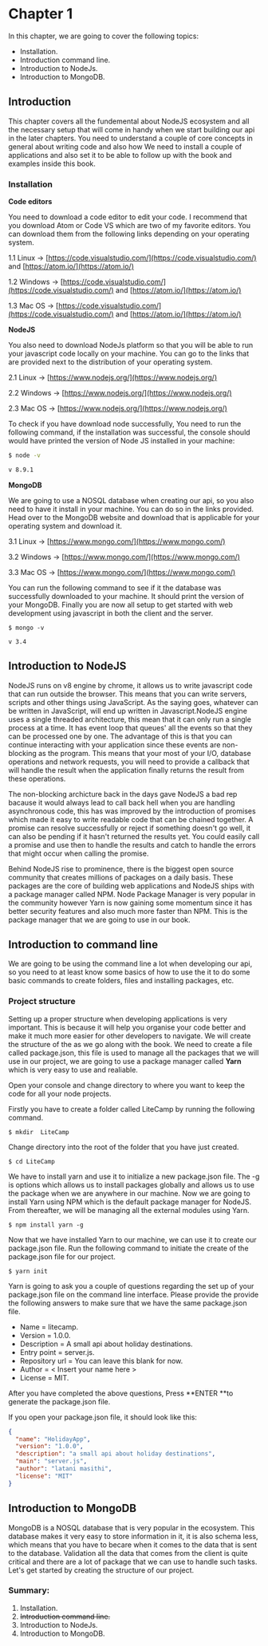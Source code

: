 # Chapter 1

In this chapter, we are going to cover the following topics:

* Installation.
* Introduction command line.
* Introduction to NodeJs.
* Introduction to MongoDB.

## **Introduction**

This chapter covers all the fundemental about NodeJS ecosystem and all the necessary setup that will come in handy when we start building our api in the later chapters. You need to understand a couple of core concepts in general about writing code and also how  We need to install a couple of applications and also set it to be able to follow up with the book and examples inside this book.

### Installation

**Code editors**

You need to download a code editor to edit your code. I recommend that you download Atom or Code VS which are two of my favorite editors. You can download them from the following links depending on your operating system.

1.1 Linux -&gt; [https://code.visualstudio.com/](https://code.visualstudio.com/) and [https://atom.io/](https://atom.io/)

1.2 Windows -&gt; [https://code.visualstudio.com/](https://code.visualstudio.com/) and [https://atom.io/](https://atom.io/)

1.3 Mac OS -&gt; [https://code.visualstudio.com/](https://code.visualstudio.com/) and [https://atom.io/](https://atom.io/)

**NodeJS**

You also need to download NodeJs platform so that you will be able to run your javascript code locally on your machine. You can go to the links that are provided next to the distribution of your operating system.

2.1 Linux -&gt; [https://www.nodejs.org/](https://www.nodejs.org/)

2.2 Windows -&gt; [https://www.nodejs.org/](https://www.nodejs.org/)

2.3 Mac OS -&gt; [https://www.nodejs.org/](https://www.nodejs.org/)

To check if you have download node successfully, You need to run the following command, if the installation was successful, the console should would have printed the version of Node JS installed in your machine:

```bash
$ node -v

v 8.9.1
```

**MongoDB**

We are going to use a NOSQL database when creating our api, so you also need to have it install in your machine. You can do so in the links provided. Head over to the MongoDB website and download that is applicable for your operating system and download it.

3.1 Linux -&gt; [https://www.mongo.com/](https://www.mongo.com/)

3.2 Windows -&gt; [https://www.mongo.com/](https://www.mongo.com/)

3.3 Mac OS -&gt; [https://www.mongo.com/](https://www.mongo.com/)

You can run the following command to see if it the database was successfully downloaded to your machine. It should print the version of your MongoDB. Finally you are now all setup to get started with web development using javascript in both the client and the server.

```
$ mongo -v

v 3.4
```

## **Introduction to NodeJS**

NodeJS runs on v8 engine by chrome, it allows us to write javascript code that can run outside the browser. This means that you can write servers, scripts and other things using JavaScript. As the saying goes, whatever can be written in JavaScript, will end up written in Javascript.NodeJS engine uses a single threaded architecture, this mean that it can only run a single process at a time. It has event loop that queues' all the events so that they can be processed one by one. The advantage of this is that you can continue interacting with your application since these events are non-blocking as the program. This means that your most of your I/O, database operations and network requests, you will need to provide a callback that will handle the result when the application finally returns the result from these operations.

The non-blocking archicture back in the days gave NodeJS a bad rep bacause it would always lead to call back hell when you are handling asynchronous code, this has was improved by the introduction of promises which made it easy to write readable code that can be chained together. A promise can resolve successfully or reject if something doesn't go well, it can also be pending if it hasn't returned the results yet. You could easily call a promise and use then to handle the results and catch to handle the errors that might occur when calling the promise.

Behind NodeJS rise to prominence, there is the biggest open source community that creates millions of packages on a daily basis. These packages are the core of building web applications and NodeJS ships with a package manager called NPM. Node Package Manager is very popular in the community however Yarn is now gaining some momentum since it has better security features and also much more faster than NPM. This is the package manager that we are going to use in our book.

## Introduction to command line

We are going to be using the command line a lot when developing our api, so you need to at least know some basics of how to use the it to do some basic commands to create folders, files and installing packages, etc.

### **Project structure**

Setting up a proper structure when developing applications is very important. This is because it will help you organise your code better and make it much more easier for other developers to navigate. We will create the structure of the as we go along with the book. We need to create a file called package.json, this file is used to manage all the packages that we will use in our project, we are going to use a package manager called **Yarn** which is very easy to use and realiable.

Open your console and change directory to where you want to keep the code for all your node projects.

Firstly you have to create a folder called LiteCamp by running the following command.

```
$ mkdir  LiteCamp
```

Change directory into the root of the folder that you have just created.

```
$ cd LiteCamp
```

We have to install yarn and use it to initialize a new package.json file. The -g is options which allows us to install packages globally and allows us to use the package when we are anywhere in our machine. Now we are going to install Yarn using NPM which is the default package manager for NodeJS. From thereafter, we will be managing all the external modules using Yarn.

```
$ npm install yarn -g
```

Now  that we have installed Yarn to our machine, we can use it to create our package.json file. Run the following command to initiate the create of the package.json file for our project.

```
$ yarn init
```

Yarn is going to ask you a couple of questions regarding the set up of your package.json file on the command line interface. Please provide the provide the following answers to make sure that we have the same package.json file.

* Name = litecamp.
* Version = 1.0.0.
* Description = A small api about holiday destinations.
* Entry point = server.js.
* Repository url = You can leave this blank for now.
* Author = &lt; Insert your name here &gt;
* License = MIT.

After you have completed the above questions, Press **ENTER **to generate the package.json file.

If you open your package.json file, it should look like this:

```json
{
  "name": "HolidayApp",
  "version": "1.0.0",
  "description": "a small api about holiday destinations",
  "main": "server.js",
  "author": "latani masithi",
  "license": "MIT"
}
```

## **Introduction to MongoDB**

MongoDB is a NOSQL database that is very popular in the ecosystem. This database makes it very easy to store information in it, it is also schema less, which means that you have to becare when it comes to the data that is sent to the database. Validation all the data that comes from the client is quite critical and there are a lot of package that we can use to handle such tasks. Let's get started by creating the structure of our project.

### **Summary:**

1. Installation.
2. ~~Introduction command line.~~
3. Introduction to NodeJs.
4. Introduction to MongoDB.



